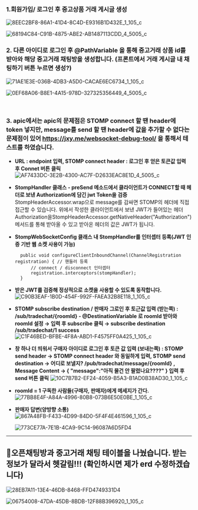 ### 1.회원가입/ 로그인 후 중고상품 거래 게시글 생성
![8EEC2BF8-86A1-41D4-8C4D-E9316B1D432E_1_105_c](https://github.com/JihyeChu/PetNexus/assets/126750615/d9ffa101-764a-4e0a-b3a5-5449cceea48e)

![68194C84-C91B-4875-ABE2-AB1487113CDD_4_5005_c](https://github.com/JihyeChu/PetNexus/assets/126750615/fe6f7680-1edc-4f0f-a280-39d405d4d29e)


### 2. 다른 아이디로 로그인 후 @PathVariable 을 통해 중고거래 상품 id를 받아와 해당 중고거래 채팅방을 생성합니다. (프론트에서 거래 게시글 내 채팅하기 버튼 누르면 생성?)
![71AE1E3E-036B-4DB3-A5D0-CACAE6EC6734_1_105_c](https://github.com/JihyeChu/PetNexus/assets/126750615/a843da2a-271d-445f-a0a8-9af86c56d93f)

![0EF68A06-B8E1-4A15-978D-327325356449_4_5005_c](https://github.com/JihyeChu/PetNexus/assets/126750615/d070e34f-aa7f-4f78-8e95-d16107c99d00)


 
 
### 3. apic에서는 apic의 문제점은 STOMP connect 할 땐 header에 token 넣지만, message를 send 할 땐 header에 값을 추가할 수 없다는 문제점이 있어 https://jxy.me/websocket-debug-tool/ 을 통해서 테스트를 하였습니다.

- **URL : endpoint 입력, STOMP connect header : 로그인 후 얻은 토큰값 입력 후 Connet 버튼 클릭**
  ![AF7433DC-3E2B-4300-AC7F-D2633EAC8E1D_4_5005_c](https://github.com/JihyeChu/PetNexus/assets/126750615/efbfb845-4f44-43bd-9ec1-5fc810dbb4ba)
- **StompHandler 클래스 - preSend 메소드에서 클라이언트가 CONNECT할 때 헤더로 보낸 Authorization에 담긴 jwt Token을 검증**
  
   StompHeaderAccessor.wrap으로 message를 감싸면 STOMP의 헤더에 직접 접근할 수 있습니다. 위에서 작성한 클라이언트에서 보낸 JWT가 들어있는 헤더 Authorization을StompHeaderAccessor.getNativeHeader("Authorization") 메서드를 통해 받아올 수 있고
  받아온 헤더의 값은 JWT가 됩니다.

- **StompWebSocketConfig 클래스 내 StompHandler를 인터셉터 등록(JWT 인증 기반 웹 소켓 사용이 가능)**
  ```@Override
    public void configureClientInboundChannel(ChannelRegistration registration) { // 핸들러 등록
        // connect / disconnect 인터셉터
        registration.interceptors(stompHandler);
    }
- **받은 JWT를 검증해 정상적으로 소켓을 사용할 수 있도록 동작합니다.**
  ![C90B3EAF-1B0D-454F-992F-FAEA32B8E118_1_105_c](https://github.com/JihyeChu/PetNexus/assets/126750615/c573d114-4673-4637-aefb-cd3e21106ce5)

- **STOMP subscribe destination / 판매자  그로인 후 토근값 입력 (받는쪽) : /sub/tradechat/{roomId} - @DestinationVariable 로 roomId 받아와  roomId 설정 → 입력 후 subscribe 클릭 → subscribe destination /sub/tradechat/1 success**
  ![C1F46BED-BFBE-4F8A-ABD1-F4575FF0A425_1_105_c](https://github.com/JihyeChu/PetNexus/assets/126750615/5fbfeac0-41fc-458c-b8dc-f9d14a0300da)

- **창 하나 더 띄워서 구매자 아이디로 로그인 후 토큰 값 입력 (보내는쪽) : STOMP send header → STOMP connect header 와 동일하게 입력, STOMP send destination → 어디로 보낼지? /pub/tradechat/message/{roomId} , Message Content → { "message":"아직 물건 안 팔렸나요????" } 입력 후 send 버튼 클릭**
  ![10C7B7B2-EF24-4059-B5A3-B1AD0B38AD30_1_105_c](https://github.com/JihyeChu/PetNexus/assets/126750615/4f6895c5-f4d9-41af-babd-524ff3c4bf9d)

- **roomId = 1 구독한 사람들(구매자, 판매자)에게 메세지가 간다.**
  ![77BB8E4F-A84A-4996-80B8-073B6E50E0BE_1_105_c](https://github.com/JihyeChu/PetNexus/assets/126750615/edfe19b6-56d9-4deb-b711-e5f0fdcad304)

- **판매자 답변(양방향 소통)**
  ![867A48FB-F433-4D99-84D0-5F4F4E461596_1_105_c](https://github.com/JihyeChu/PetNexus/assets/126750615/ecad259f-05e9-456b-ac9a-a701f64d467f)

  ![773CE77A-7E1B-4CA9-9C14-96087A6D5FD4](https://github.com/JihyeChu/PetNexus/assets/126750615/eb84983d-a6ad-47f2-902c-c285121bb19d)

---
## 📍오픈채팅방과 중고거래 채팅 테이블을 나눴습니다. 받는 정보가 달라서 헷갈림!!! (확인하시면 제가 erd 수정하겠습니다)
![28EB7A11-13E4-46DB-8468-FFD4749331D4](https://github.com/JihyeChu/PetNexus/assets/126750615/ba2417b5-69a3-4d23-88f0-8c38269c152d)


![06754008-47DA-45DB-8BDB-12F88B396920_1_105_c](https://github.com/JihyeChu/PetNexus/assets/126750615/3317c816-f57c-465b-b125-90a731ca4ca6)

